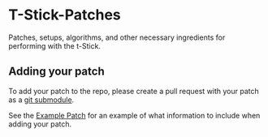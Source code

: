 # T-Stick-Patches
Patches, setups, algorithms, and other necessary ingredients for performing with the t-Stick.

## Adding your patch

To add your patch to the repo, please create a pull request with your patch as a [git submodule](https://git-scm.com/book/en/v2/Git-Tools-Submodules).

See the [Example Patch](https://github.com/IDMIL/T-Stick-Patches/tree/main/Example-Patch) for an example of what information to include when adding your patch.

